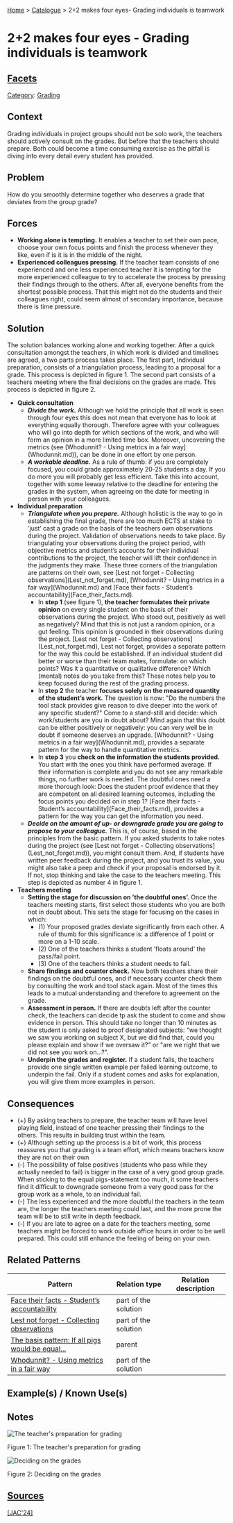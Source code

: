 [Home](../README.md) > [Catalogue](../Patterns_catalogue.md) > 2+2 makes four eyes- Grading individuals is teamwork

# 2+2 makes four eyes - Grading individuals is teamwork

## [Facets](facets/facets.md)

[Category](facets/categories/categories.md): [Grading](facets/categories/Grading.md)

## Context

Grading individuals in project groups should not be solo work, the teachers should actively consult on the grades. But before that the teachers should prepare. Both could become a time consuming exercise as the pitfall is diving into every detail every student has provided.

## Problem

How do you smoothly determine together who deserves a grade that deviates from the group grade?

## Forces

 - **Working alone is tempting.** It enables a teacher to set their own pace, choose your own focus points and finish the process whenever they like, even if is it is in the middle of the night.
 - **Experienced colleagues pressing.** If the teacher team consists of one experienced and one less experienced teacher it is tempting for the more experienced colleague to try to accelerate the process by pressing their findings through to the others. After all, everyone benefits from the shortest possible process. That this might not do the students and their colleagues right, could seem almost of secondary importance, because there is time pressure.

## Solution

The solution balances working alone and working together. After a quick consultation amongst the teachers, in which work is divided and timelines are agreed, a two parts process takes place. The first part, Individual preparation, consists of a triangulation process, leading to a proposal for a grade. This process is depicted in figure 1. The second part consists of a teachers meeting where the final decisions on the grades are made. This process is depicted in figure 2.
<ul>    
    <li><b>Quick consultation</b>      
    <ul>        
        <li><b><i>Divide the work.</i></b> Although we hold the principle that all work is seen through four eyes this does not mean that everyone has to look at everything equally thorough. Therefore agree with your colleagues who will go into depth for which sections of the work, and who will form an opinion in a more limited time box. Moreover, uncovering the metrics (see [Whodunnit? - Using metrics in a fair way](Whodunnit.md)), can be done in one effort by one person.          
        </li>        
        <li><b><i>A workable deadline.</i></b> As a rule of thumb: if you are completely focused, you could grade approximately 20-25 students a day. If you do more you will probably get less efficient. Take this into account, together with some leeway relative to the deadline for entering the grades in the system, when agreeing on the date for meeting in person with your colleagues.          
        </li>    
    </ul>    
    </li>    
    <li><b>Individual preparation</b>      
    <ul>        
        <li><b><i>Triangulate when you prepare.</i></b> Although holistic is the way to go in establishing the final grade, there are too much ECTS at stake to ’just’ cast a grade on the basis of the teachers own observations during the project. Validation of observations needs to take place. By triangulating your observations during the project period, with objective metrics and student’s accounts for their individual contributions to the project, the teacher will lift their confidence in the judgments they make. These three corners of the triangulation are patterns on their own, see [Lest not forget - Collecting observations](Lest_not_forget.md), [Whodunnit? - Using metrics in a fair way](Whodunnit.md) and [Face their facts - Student’s accountability](Face_their_facts.md).          
        <ul>            
            <li>In <b>step 1</b> (see figure 1), <b>the teacher formulates their private opinion</b> on every single student on the basis of their observations during the project. Who stood out, positively as well as negatively? Mind that this is not just a random opinion, or a gut feeling. This opinion is grounded in their observations during the project. [Lest not forget - Collecting observations](Lest_not_forget.md), Lest not forget, provides a separate pattern for the way this could be established. If an individual student did better or worse than their team mates, formulate: on which points? Was it a quantitative or qualitative difference? Which (mental) notes do you take from this? These notes help you to keep focused during the rest of the grading process.              
            </li>            
            <li>In <b>step 2</b> the teacher <b>focuses solely on the measured quantity of the student’s work.</b> The question is now: "Do the numbers the tool stack provides give reason to dive deeper into the work of any specific student?" Come to a stand-still and decide: which work/students are you in doubt about? Mind again that this doubt can be either positively or negatively: you can very well be in doubt if someone deserves an upgrade. [Whodunnit? - Using metrics in a fair way](Whodunnit.md), provides a separate pattern for the way to handle quantitative metrics.              
            </li>            
            <li>In <b>step 3</b> you <b>check on the information the students provided.</b> You start with the ones you think have performed average. If their information is complete and you do not see any remarkable things, no further work is needed. The doubtful ones need a more thorough look: Does the student proof evidence that they are competent on all desired learning outcomes, including the focus points you decided on in step 1? [Face their facts - Student’s accountability](Face_their_facts.md), provides a pattern for the way you can get the information you need.              
            </li>        
        </ul>        
        </li>        
        <li><b><i>Decide on the amount of up- or downgrade grade you are going to propose to your colleague.</i></b> This is, of course, based in the principles from the basic pattern. If you asked students to take notes during the project (see [Lest not forget - Collecting observations](Lest_not_forget.md)), you might consult them. And, if students have written peer feedback during the project, and you trust its value, you might also take a peep and check if your proposal is endorsed by it. If not, stop thinking and take the case to the teachers meeting. This step is depicted as number 4 in figure 1.          
        </li>    
    </ul>    
    </li>    
    <li><b>Teachers meeting</b>      
    <ul>        
        <li><b>Setting the stage for discussion on ’the doubtful ones’.</b> Once the teachers meeting starts, first select those students who you are both not in doubt about. This sets the stage for focusing on the cases in which:          
        <ul>            
            <li>(1) Your proposed grades deviate significantly from each other. A rule of thumb for this significance is: a difference of 1 point or more on a 1-10 scale.              
            </li>            
            <li>(2) One of the teachers thinks a student ’floats around’ the pass/fail point.              
            </li>            
            <li>(3) One of the teachers thinks a student needs to fail.              
            </li>        
        </ul>        
        </li>        
        <li><b>Share findings and counter check.</b> Now both teachers share their findings on the doubtful ones, and if necessary counter check them by consulting the work and tool stack again. Most of the times this leads to a mutual understanding and therefore to agreement on the grade.          
        </li>        
        <li><b>Assessment in person.</b> If there are doubts left after the counter check, the teachers can decide tp ask the student to come and show evidence in person. This should take no longer than 10 minutes as the student is only asked to proof designated subjects: "we thought we saw you working on subject X, but we did find that, could you please explain and show if we oversaw it?" or "are we right that we did not see you work on...?".          
        </li>        
        <li><b>Underpin the grades and register.</b> If a student fails, the teachers provide one single written example per failed learning outcome, to underpin the fail. Only if a student comes and asks for explanation, you will give them more examples in person.          
        </li>    
    </ul>
    </li>
</ul>

## Consequences

 - (+) By asking teachers to prepare, the teacher team will have level playing field, instead of one teacher pressing their findings to the others. This results in building trust within the team.
 - (+) Although setting up the process is a bit of work, this process reassures you that grading is a team effort, which means teachers know they are not on their own
 - (-) The possibility of false positives (students who pass while they actually needed to fail) is bigger in the case of a very good group grade. When sticking to the equal pigs-statement too much, it some teachers find it difficult to downgrade someone from a very good pass for the group work as a whole, to an individual fail.
 - (-) The less experienced and the more doubtful the teachers in the team are, the longer the teachers meeting could last, and the more prone the team will be to still write in depth feedback.
 - (-) If you are late to agree on a date for the teachers meeting, some teachers might be forced to work outside office hours in order to be well prepared. This could still enhance the feeling of being on your own.

## Related Patterns

|Pattern|Relation type|Relation description|
|--|--|--|
|[Face their facts - Student’s accountability](Face_their_facts.md)|part of the solution||
|[Lest not forget - Collecting observations](Lest_not_forget.md)|part of the solution||
|[The basis pattern: If all pigs would be equal...](If_all_pigs_would_be_equal.md)|parent||
|[Whodunnit? - Using metrics in a fair way](Whodunnit.md)|part of the solution||
 
## Example(s) / Known Use(s)

## Notes

![The teacher's preparation for grading](https://github.com/ReliSA/STePSEnHECs-PaCt/blob/main/catalogue/publications/jac24/fig1.png "The teacher's preparation for grading")

Figure 1: The teacher's preparation for grading 

![Deciding on the grades](https://github.com/ReliSA/STePSEnHECs-PaCt/blob/main/catalogue/publications/jac24/fig2.png "Deciding on the grades")

Figure 2: Deciding on the grades

## [Sources](../References.md)

[[JAC'24]](publications/jac24/jac24.md)
